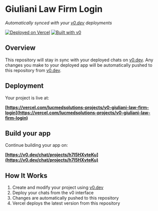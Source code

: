 # Giuliani Law Firm Login

*Automatically synced with your [v0.dev](https://v0.dev) deployments*

[![Deployed on Vercel](https://img.shields.io/badge/Deployed%20on-Vercel-black?style=for-the-badge&logo=vercel)](https://vercel.com/lucmedsolutions-projects/v0-giuliani-law-firm-login)
[![Built with v0](https://img.shields.io/badge/Built%20with-v0.dev-black?style=for-the-badge)](https://v0.dev/chat/projects/h7I5HXvteKu)

## Overview

This repository will stay in sync with your deployed chats on [v0.dev](https://v0.dev).
Any changes you make to your deployed app will be automatically pushed to this repository from [v0.dev](https://v0.dev).

## Deployment

Your project is live at:

**[https://vercel.com/lucmedsolutions-projects/v0-giuliani-law-firm-login](https://vercel.com/lucmedsolutions-projects/v0-giuliani-law-firm-login)**

## Build your app

Continue building your app on:

**[https://v0.dev/chat/projects/h7I5HXvteKu](https://v0.dev/chat/projects/h7I5HXvteKu)**

## How It Works

1. Create and modify your project using [v0.dev](https://v0.dev)
2. Deploy your chats from the v0 interface
3. Changes are automatically pushed to this repository
4. Vercel deploys the latest version from this repository
